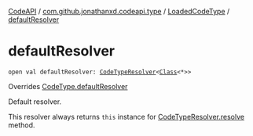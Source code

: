 [CodeAPI](../../index.md) / [com.github.jonathanxd.codeapi.type](../index.md) / [LoadedCodeType](index.md) / [defaultResolver](.)

# defaultResolver

`open val defaultResolver: `[`CodeTypeResolver`](../-code-type-resolver/index.md)`<`[`Class`](http://docs.oracle.com/javase/6/docs/api/java/lang/Class.html)`<*>>`

Overrides [CodeType.defaultResolver](../-code-type/default-resolver.md)

Default resolver.

This resolver always returns `this` instance for [CodeTypeResolver.resolve](../-code-type-resolver/resolve.md) method.

